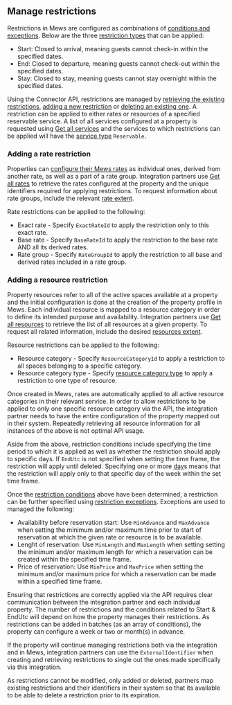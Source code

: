 ## Manage restrictions

Restrictions in Mews are configured as combinations of [conditions and
exceptions](https://help.mews.com/en/articles/4244406-how-restrictions-work). Below are the three [restriction
types](../operations/services.md#restriction-type) that can be applied:

* Start: Closed to arrival, meaning guests cannot check-in within the specified dates.
* End: Closed to departure, meaning guests cannot check-out within the specified dates.
* Stay: Closed to stay, meaning guests cannot stay overnight within the specified dates.

Using the Connector API, restrictions are managed by [retrieving the existing
restrictions](../operations/services.md#get-all-restrictions), [adding a new
restriction](../operations/services.md#add-restrictions) or [deleting an existing
one](../operations/services.md#delete-restrictions). A restriction can be applied to either rates or resources of a
specified reservable service.
A list of all services configured at a property is requested using [Get all
services](../operations/services.md#get-all-services) and the services to which restrictions can be applied will have the
[service type](../operations/services.md#service-type) `Reservable`.

### Adding a rate restriction

Properties can [configure their Mews rates](https://help.mews.com/en/articles/4244388-create-a-rate) as individual ones,
derived from another rate, as well as a part of a rate group. Integration partners use [Get all rates](../operations/services.md#get-all-rates) to retrieve the rates
configured at the property and the unique identifiers required for applying restrictions. To request information about
rate groups, include the relevant [rate extent](../operations/services.md#rate-extent).

Rate restrictions can be applied to the following:

* Exact rate - Specify `ExactRateId` to apply the restriction only to this exact rate.
* Base rate - Specify `BaseRateId` to apply the restriction to the base rate AND all its derived rates.
* Rate group - Specify `RateGroupId` to apply the restriction to all base and derived rates included in a rate group.

### Adding a resource restriction

Property resources refer to all of the active spaces available at a property and the initial configuration is done at
the creation of the property profile in Mews.
Each individual resource is mapped to a resource category in order to define its intended purpose and availability.
Integration partners use [Get all resources](../operations/enterprises.md#get-all-resources) to retrieve the list of all 
resources at a given property. To request all related information, include the desired [resources extent](../operations/enterprises#resource-extent).

Resource restrictions can be applied to the following:

* Resource category - Specify `ResourceCategoryId` to apply a restriction to all spaces belonging to a specific category.
* Resource category type - Specify [resource category type](../operations/enterprises.md#resource-category-type) to apply a
  restriction to one type of resource.

Once created in Mews, rates are automatically applied to all active resource categories in their relevant service. In
order to allow restrictions to be applied to only one specific resource category via the API, the integration partner
needs to have the entire configuration of the property mapped out in their system. Repeatedly retrieving all resource information for all
instances of the above is not optimal API usage.
 
Aside from the above, restriction conditions include specifying the time period to which it is applied as well as
whether the restriction should apply to specific days.
If `EndUtc` is not specified when setting the time frame, the restriction will apply until deleted. Specifying one or
more [day](../operations/services.md#day)s means that the restriction
will apply only to that specific day of the week within the set time frame.

Once the [restriction conditions](../operations/services.md#restriction-conditions) above have been determined, a
restriction can be further specified using [restriction exceptions](../operations/services.md#restriction-exceptions). Exceptions are
used to managed the following:

* Availability before reservation start: Use `MinAdvance` and `MaxAdvance` when setting the minimum and/or maximum time
 prior to start of reservation at which the given rate or resource is to be available.
* Lenght of reservation: Use `MinLength` and `MaxLength` when setting setting the minimum and/or maximum length for which
 a reservation can be created within the specified time frame.
* Price of reservation: Use `MinPrice` and `MaxPrice` when setting the minimum and/or maximum price for which a
 reservation can be made within a specified time frame.

Ensuring that restrictions are correctly applied via the API requires clear communication between the integration partner and each individual property.
The number of restrictions and the conditions related to Start & EndUtc will depend on how the property manages their
restrictions. As restrictions can be added in batches (as an array of conditions), the property can configure a week or two
or month(s) in advance.

If the property will continue managing restrictions both via the integration and in Mews, integration partners can use the
`ExternalIdentifier` when creating and retrieving restrictions to single out the ones made specifically via this
integration.

As restrictions cannot be modified, only added or deleted, partners map existing restrictions and their identifiers in their system so that
its available to be able to delete a restriction prior to its expiration.
